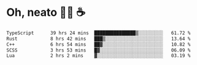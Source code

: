 # Oh, neato 🧑‍💻 ☕

<!--START_SECTION:waka-->

```txt
TypeScript      39 hrs 24 mins  ███████████████▒░░░░░░░░░   61.72 %
Rust            8 hrs 42 mins   ███▒░░░░░░░░░░░░░░░░░░░░░   13.64 %
C++             6 hrs 54 mins   ██▓░░░░░░░░░░░░░░░░░░░░░░   10.82 %
SCSS            3 hrs 53 mins   █▓░░░░░░░░░░░░░░░░░░░░░░░   06.09 %
Lua             2 hrs 2 mins    ▓░░░░░░░░░░░░░░░░░░░░░░░░   03.19 %
```

<!--END_SECTION:waka-->
